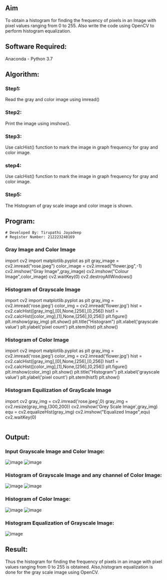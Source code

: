 ## Aim
To obtain a histogram for finding the frequency of pixels in an Image with pixel values ranging from 0 to 255. Also write the code using OpenCV to perform histogram equalization.

## Software Required:
Anaconda - Python 3.7

## Algorithm:
### Step1:
Read the gray and color image using imread()

### Step2:
Print the image using imshow().

### Step3:
Use calcHist() function to mark the image in graph frequency for gray and color image.

### step4:
Use calcHist() function to mark the image in graph frequency for gray and color image.

### Step5:
The Histogram of gray scale image and color image is shown.


## Program:
```
# Developed By: Tirupathi Jayadeep
# Register Number: 212223240169
```
### Gray Image and Color Image
import cv2
import matplotlib.pyplot as plt
gray_image = cv2.imread("rose.jpeg")
color_image = cv2.imread("flower.jpg",-1)
cv2.imshow("Gray Image",gray_image)
cv2.imshow("Colour Image",color_image)
cv2.waitKey(0)
cv2.destroyAllWindows()

### Histogram of Grayscale Image
import cv2
import matplotlib.pyplot as plt
gray_img = cv2.imread('rose.jpeg')
color_img = cv2.imread('flower.jpg')
hist = cv2.calcHist([gray_img],[0],None,[256],[0,256])
hist1 = cv2.calcHist([color_img],[1],None,[256],[0,256])
plt.figure()
plt.imshow(gray_img)
plt.show()
plt.title("Histogram")
plt.xlabel('grayscale value')
plt.ylabel('pixel count')
plt.stem(hist)
plt.show()

### Histogram of Color Image
import cv2
import matplotlib.pyplot as plt
gray_img = cv2.imread('rose.jpeg')
color_img = cv2.imread('flower.jpg')
hist = cv2.calcHist([gray_img],[0],None,[256],[0,256])
hist1 = cv2.calcHist([color_img],[1],None,[256],[0,256])
plt.figure()
plt.imshow(color_img)
plt.show()
plt.title("Histogram")
plt.xlabel('grayscale value')
plt.ylabel('pixel count')
plt.stem(hist1)
plt.show()

### Histogram Equilization of GrayScale Image
import cv2
gray_img = cv2.imread('rose.jpeg',0)
gray_img = cv2.resize(gray_img,(300,200))
cv2.imshow('Grey Scale Image',gray_img)
equ = cv2.equalizeHist(gray_img)
cv2.imshow("Equalized Image",equ)
cv2.waitKey(0)


```
```
## Output:
### Input Grayscale Image and Color Image:
![image](https://github.com/23004426/Histogram-of-an-images/assets/144979327/042c163f-9668-4892-bd70-6ae94d471dca)
![image](https://github.com/23004426/Histogram-of-an-images/assets/144979327/aa4c9c0d-a9e4-4389-a60d-94502d0f78af)


### Histogram of Grayscale Image and any channel of Color Image:
![image](https://github.com/23004426/Histogram-of-an-images/assets/144979327/a6bdc5c7-05af-4d17-9872-fd6a4d542eeb)
![image](https://github.com/23004426/Histogram-of-an-images/assets/144979327/e342f158-f131-4dc2-9c0d-6396d3968ccb)



###  Histogram of Color Image:
![image](https://github.com/23004426/Histogram-of-an-images/assets/144979327/b0bc1068-efbd-47d2-a2bb-c62111d443b8)
![image](https://github.com/23004426/Histogram-of-an-images/assets/144979327/5c9124b4-36bf-4020-a930-c186ef8d852a)


### Histogram Equalization of Grayscale Image:
![image](https://github.com/23004426/Histogram-of-an-images/assets/144979327/c6d2ed92-50ee-4c37-b810-ddeeadb848da)


## Result: 
Thus the histogram for finding the frequency of pixels in an image with pixel values ranging from 0 to 255 is obtained. Also,histogram equalization is done for the gray scale image using OpenCV.
